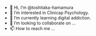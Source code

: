 - 👋 Hi, I’m @toshitaka-hamamura
- 👀 I’m interested in Clinicap Psychology.
- 🌱 I’m currently learning digital addiction.
- 💞️ I’m looking to collaborate on ...
- 📫 How to reach me ...

<!---
toshitaka-hamamura/toshitaka-hamamura is a ✨ special ✨ repository because its `README.md` (this file) appears on your GitHub profile.
You can click the Preview link to take a look at your changes.
--->

